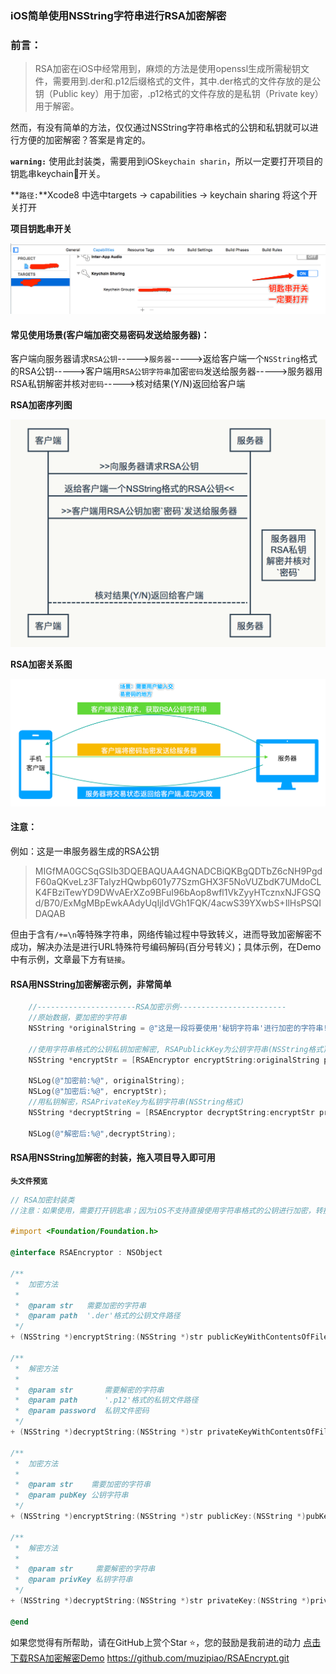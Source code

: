 ### iOS简单使用NSString字符串进行RSA加密解密

### 前言：

 > RSA加密在iOS中经常用到，麻烦的方法是使用openssl生成所需秘钥文件，需要用到.der和.p12后缀格式的文件，其中.der格式的文件存放的是公钥（Public key）用于加密，.p12格式的文件存放的是私钥（Private key）用于解密。

然而，有没有简单的方法，仅仅通过NSString字符串格式的公钥和私钥就可以进行方便的加密解密？答案是肯定的。

**`warning:`** 使用此封装类，需要用到iOS`keychain sharin`，所以一定要打开项目的钥匙串keychain🔑开关。

**`路径:`**Xcode8 中选中targets -> capabilities -> keychain sharing 将这个开关打开

**项目钥匙串开关**

![RSA序列图](https://raw.githubusercontent.com/muzipiao/GitHubImages/master/RSAImage/RSAImg0.png)


#### 常见使用场景(客户端加密交易密码发送给服务器)：

客户端向服务器请求`RSA公钥`----->`服务器`----->返给客户端一个`NSString`格式的RSA公钥----->客户端用`RSA公钥字符串`加密`密码`发送给服务器----->服务器用RSA私钥解密并核对`密码`----->核对结果(Y/N)返回给客户端

**RSA加密序列图**

![RSA序列图](https://raw.githubusercontent.com/muzipiao/GitHubImages/master/RSAImage/RSAImg1.png)

**RSA加密关系图**

![RSA序列图](https://raw.githubusercontent.com/muzipiao/GitHubImages/master/RSAImage/RSAImg2.png)


#### 注意：

例如：这是一串服务器生成的RSA公钥

 > MIGfMA0GCSqGSIb3DQEBAQUAA4GNADCBiQKBgQDTbZ6cNH9PgdF60aQKveLz3FTalyzHQwbp601y77SzmGHX3F5NoVUZbdK7UMdoCLK4FBziTewYD9DWvAErXZo9BFuI96bAop8wfl1VkZyyHTcznxNJFGSQd/B70/ExMgMBpEwkAAdyUqIjIdVGh1FQK/4acwS39YXwbS+IlHsPSQIDAQAB

但由于含有`/+=\n`等特殊字符串，网络传输过程中导致转义，进而导致加密解密不成功，解决办法是进行URL特殊符号编码解码(百分号转义)；具体示例，在Demo中有示例，文章最下方有`链接`。

#### RSA用NSString加密解密示例，非常简单

```Objective-C
    //----------------------RSA加密示例------------------------
    //原始数据，要加密的字符串
    NSString *originalString = @"这是一段将要使用'秘钥字符串'进行加密的字符串!";
    
    //使用字符串格式的公钥私钥加密解密, RSAPublickKey为公钥字符串(NSString格式)
    NSString *encryptStr = [RSAEncryptor encryptString:originalString publicKey:RSAPublickKey];
    
    NSLog(@"加密前:%@", originalString);
    NSLog(@"加密后:%@", encryptStr);
    //用私钥解密，RSAPrivateKey为私钥字符串(NSString格式)
    NSString *decryptString = [RSAEncryptor decryptString:encryptStr privateKey:RSAPrivateKey];
    
    NSLog(@"解密后:%@",decryptString);
```

#### RSA用NSString加解密的封装，拖入项目导入即可用

**`头文件预览`**

```Objective-C
// RSA加密封装类
//注意：如果使用，需要打开钥匙串；因为iOS不支持直接使用字符串格式的公钥进行加密，转换为文件后可使用

#import <Foundation/Foundation.h>

@interface RSAEncryptor : NSObject

/**
 *  加密方法
 *
 *  @param str   需要加密的字符串
 *  @param path  '.der'格式的公钥文件路径
 */
+ (NSString *)encryptString:(NSString *)str publicKeyWithContentsOfFile:(NSString *)path;

/**
 *  解密方法
 *
 *  @param str       需要解密的字符串
 *  @param path      '.p12'格式的私钥文件路径
 *  @param password  私钥文件密码
 */
+ (NSString *)decryptString:(NSString *)str privateKeyWithContentsOfFile:(NSString *)path password:(NSString *)password;

/**
 *  加密方法
 *
 *  @param str    需要加密的字符串
 *  @param pubKey 公钥字符串
 */
+ (NSString *)encryptString:(NSString *)str publicKey:(NSString *)pubKey;

/**
 *  解密方法
 *
 *  @param str     需要解密的字符串
 *  @param privKey 私钥字符串
 */
+ (NSString *)decryptString:(NSString *)str privateKey:(NSString *)privKey;

@end
```
如果您觉得有所帮助，请在GitHub上赏个Star ⭐️，您的鼓励是我前进的动力
[点击下载RSA加密解密Demo](https://github.com/muzipiao/RSAEncrypt.git)
https://github.com/muzipiao/RSAEncrypt.git